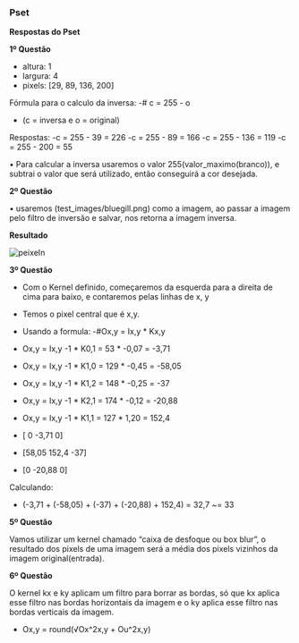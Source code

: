 ### Pset

**Respostas do Pset**

**1º Questão**

-	altura: 1
-	largura: 4
-	pixels: [29, 89, 136, 200]

Fórmula para o calculo da inversa:
-# c = 255 - o

- (c = inversa e o = original)

Respostas:
-c = 255 - 39 = 226
-c = 255 - 89 = 166
-c = 255 - 136 = 119
-c = 255 - 200 = 55

• Para calcular a inversa usaremos o valor 255(valor_maximo(branco)), e subtrai o valor que será utilizado, então conseguirá a cor desejada.

**2º Questão**

• usaremos (test_images/bluegill.png) como a imagem, ao passar a imagem pelo filtro de inversão e salvar, nos retorna a imagem inversa.

**Resultado**

![peixeIn](https://github.com/PauloVictorRangel/Pset/assets/104431068/5939b4ea-10a6-4b66-a8a3-b53a2e961141)

**3º Questão**

 - Com o Kernel definido, começaremos da esquerda para a direita de cima para baixo, e contaremos pelas linhas de x, y
 - Temos o pixel central que é x,y.
 
 - Usando a formula:
 -#Ox,y = Ix,y * Kx,y
 
- Ox,y = Ix,y -1 * K0,1 = 53 * -0,07 = -3,71 
- Ox,y = Ix,y -1 * K1,0 = 129 * -0,45 = -58,05
- Ox,y = Ix,y -1 * K1,2 = 148 * -0,25 = -37
- Ox,y = Ix,y -1 * K2,1 = 174 * -0,12 = -20,88 
- Ox,y = Ix,y -1 * K1,1 = 127 * 1,20 = 152,4 

- [ 0  -3,71  0]
- [58,05  152,4  -37]
- [0   -20,88  0]

Calculando:
- (-3,71 + (-58,05) + (-37) + (-20,88) + 152,4) = 32,7 ~= 33
 
 **5º Questão**
 
Vamos utilizar um kernel chamado “caixa de desfoque ou box blur”,
o resultado dos pixels de uma imagem será a média dos pixels vizinhos da imagem original(entrada).


**6º Questão**

O kernel kx e ky aplicam um filtro para borrar as bordas, só que kx aplica esse filtro nas bordas horizontais da imagem e o ky aplica esse filtro nas bordas verticais da imagem.

- Ox,y = round(√Ox^2x,y + Ou^2x,y)


